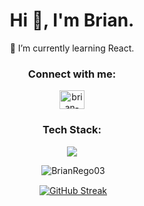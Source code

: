 <h1 align="center">Hi 👋, I'm Brian.</h1>
<p align="center">🌱 I’m currently learning React.</p>

<h3 align="center">Connect with me:</h3>
<p align="center">
<a href="www.linkedin.com/in/brian-dominic-rego-81454b345" target="blank"><img align="center" src="https://raw.githubusercontent.com/rahuldkjain/github-profile-readme-generator/master/src/images/icons/Social/linked-in-alt.svg" alt="brian-dominic-rego" height="30" width="40" /></a>
</p>

<h3 align="center">Tech Stack:</h3>
<p align="center">
  <a href="https://skillicons.dev">
    <img src="https://skillicons.dev/icons?i=react,js,nodejs,express,html,css,webpack,c,cpp,mongodb,postgres,mysql,jest,git,postman,aws,bash,visualstudio,vscode,ubuntu,windows&perline=5&theme=dark" />
  </a>
</p>

<p align="center">&nbsp;<img src="https://github-readme-stats.vercel.app/api/top-langs?username=BrianRego03&show_icons=true&locale=en&layout=compact&theme=midnight-purple" alt="BrianRego03" /></p> 

<p align="center">&nbsp;<a href="https://git.io/streak-stats"><img align="center" src="https://github-readme-streak-stats.herokuapp.com?user=BrianRego03&theme=midnight-purple" alt="GitHub Streak" /></a></p>
